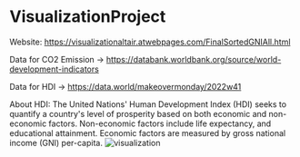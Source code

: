 # VisualizationProject
Website: https://visualizationaltair.atwebpages.com/FinalSortedGNIAll.html

Data for CO2 Emission -> https://databank.worldbank.org/source/world-development-indicators

Data for HDI -> https://data.world/makeovermonday/2022w41

About HDI:
The United Nations' Human Development Index (HDI) seeks to quantify a country's level of prosperity based on both economic and non-economic factors. 
Non-economic factors include life expectancy, and educational attainment. Economic factors are measured by gross national income (GNI) per-capita.
![visualization](https://user-images.githubusercontent.com/70742141/199972855-ebcaf8a3-10f3-4d56-973b-12b47dccfc9c.png)
